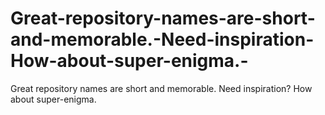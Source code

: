 # Great-repository-names-are-short-and-memorable.-Need-inspiration-How-about-super-enigma.-
Great repository names are short and memorable. Need inspiration? How about super-enigma. 
